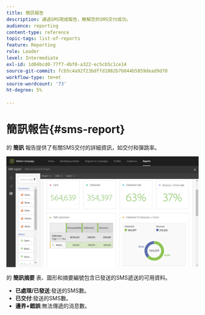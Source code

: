 ```yaml
---
title: 簡訊報告
description: 通過SMS現成報告，瞭解您的SMS交付成功。
audience: reporting
content-type: reference
topic-tags: list-of-reports
feature: Reporting
role: Leader
level: Intermediate
exl-id: 1d04bcd0-77f7-4bf0-a322-ec5cb5c1ce14
source-git-commit: fcb5c4a92f23bdffd1082b7b044b5859dead9d70
workflow-type: tm+mt
source-wordcount: '73'
ht-degree: 5%

---
```


# 簡訊報告{#sms-report}

的 **簡訊** 報告提供了有關SMS交付的詳細資訊，如交付和彈跳率。

![](assets/dynamic_report_sms.png)

的 **簡訊摘要** 表、圖形和摘要編號包含已發送的SMS遞送的可用資料。

* **已處理/已發送**:發送的SMS數。
* **已交付**:發送的SMS數。
* **邊界+錯誤**:無法傳遞的消息數。
